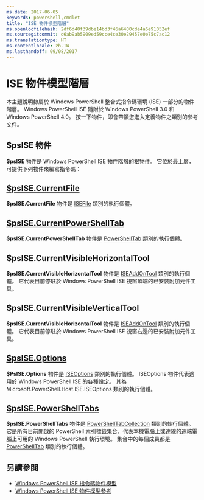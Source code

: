 ```yaml
---
ms.date: 2017-06-05
keywords: powershell,cmdlet
title: "ISE 物件模型階層"
ms.openlocfilehash: 2df6d40f39dbe14bd3f46a6400cde4a6e91052ef
ms.sourcegitcommit: d6ab9ab5909ed59cce4ce30e29457e0e75c7ac12
ms.translationtype: HT
ms.contentlocale: zh-TW
ms.lasthandoff: 09/08/2017
---
```

# <a name="the-ise-object-model-hierarchy"></a>ISE 物件模型階層
本主題說明隸屬於 Windows PowerShell 整合式指令碼環境 (ISE) 一部分的物件階層。 Windows PowerShell ISE 隨附於 Windows PowerShell 3.0 和 Windows PowerShell 4.0。 按一下物件，即會帶領您進入定義物件之類別的參考文件。

## <a name="psise-object"></a>$psISE 物件

**$psISE** 物件是 Windows PowerShell ISE 物件階層的[根物件](The-ObjectModelRoot-Object.md)。
它位於最上層，可提供下列物件來編寫指令碼︰

## <a name="psisecurrentfilethe-isefile-objectmd"></a>[$psISE.CurrentFile](The-ISEFile-Object.md)

**$psISE.CurrentFile** 物件是 [ISEFile](The-ISEFile-Object.md) 類別的執行個體。

## <a name="psisecurrentpowershelltabthe-powershelltab-objectmd"></a>[$psISE.CurrentPowerShellTab](The-PowerShellTab-Object.md)

**$psISE.CurrentPowerShellTab** 物件是 [PowerShellTab](The-PowerShellTab-Object.md) 類別的執行個體。

## <a name="psisecurrentvisiblehorizontaltool"></a>$psISE.CurrentVisibleHorizontalTool

**$psISE.CurrentVisibleHorizontalTool** 物件是 [ISEAddOnTool](The-ISEAddOnTool-Object.md) 類別的執行個體。
它代表目前停駐於 Windows PowerShell ISE 視窗頂端的已安裝附加元件工具。

## <a name="psisecurrentvisibleverticaltool"></a>$psISE.CurrentVisibleVerticalTool

**$psISE.CurrentVisibleHorizontalTool** 物件是 [ISEAddOnTool](The-ISEAddOnTool-Object.md) 類別的執行個體。
它代表目前停駐於 Windows PowerShell ISE 視窗右邊的已安裝附加元件工具。

## <a name="psiseoptionsthe-iseoptions-objectmd"></a>[$psISE.Options](The-ISEOptions-Object.md)

**$PsISE.Options** 物件是 [ISEOptions](The-ISEOptions-Object.md) 類別的執行個體。
ISEOptions 物件代表適用於 Windows PowerShell ISE 的各種設定。
其為 Microsoft.PowerShell.Host.ISE.ISEOptions 類別的執行個體。

## <a name="psisepowershelltabsthe-powershelltabcollection-objectmd"></a>[$psISE.PowerShellTabs](The-PowerShellTabCollection-Object.md)

**$psISE.PowerShellTabs** 物件是 [PowerShellTabCollection](The-PowerShellTabCollection-Object.md) 類別的執行個體。
它是所有目前開啟的 PowerShell 索引標籤集合，代表本機電腦上或連線的遠端電腦上可用的 Windows PowerShell 執行環境。 集合中的每個成員都是 [PowerShellTab](The-PowerShellTab-Object.md) 類別的執行個體。

## <a name="see-also"></a>另請參閱
- [Windows PowerShell ISE 指令碼物件模型](The-Windows-PowerShell-ISE-Scripting-Object-Model.md)
- [Windows PowerShell ISE 物件模型參考](Windows-PowerShell-ISE-Object-Model-Reference.md)
